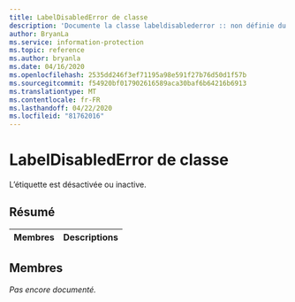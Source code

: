 ```yaml
---
title: LabelDisabledError de classe
description: 'Documente la classe labeldisablederror :: non définie du kit de développement logiciel (SDK) Microsoft Information Protection (MIP).'
author: BryanLa
ms.service: information-protection
ms.topic: reference
ms.author: bryanla
ms.date: 04/16/2020
ms.openlocfilehash: 2535dd246f3ef71195a98e591f27b76d50d1f57b
ms.sourcegitcommit: f54920bf017902616589aca30baf6b64216b6913
ms.translationtype: MT
ms.contentlocale: fr-FR
ms.lasthandoff: 04/22/2020
ms.locfileid: "81762016"
---
```

# <a name="class-labeldisablederror"></a>LabelDisabledError de classe 
L’étiquette est désactivée ou inactive.
  
## <a name="summary"></a>Résumé
 Membres                        | Descriptions                                
--------------------------------|---------------------------------------------
  
## <a name="members"></a>Membres
_Pas encore documenté._
